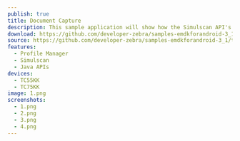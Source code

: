 ```yaml
---
publish: true
title: Document Capture
description: This sample application will show how the Simulscan API's can be used to capture multiple types of data from paper forms.
download: https://github.com/developer-zebra/samples-emdkforandroid-3_1/archive/SimulScanSample1.zip
source: https://github.com/developer-zebra/samples-emdkforandroid-3_1/tree/SimulScanSample1
features: 
  - Profile Manager
  - Simulscan
  - Java APIs
devices: 
  - TC55KK
  - TC75KK
image: 1.png
screenshots: 
  - 1.png
  - 2.png
  - 3.png 
  - 4.png 
---
```



